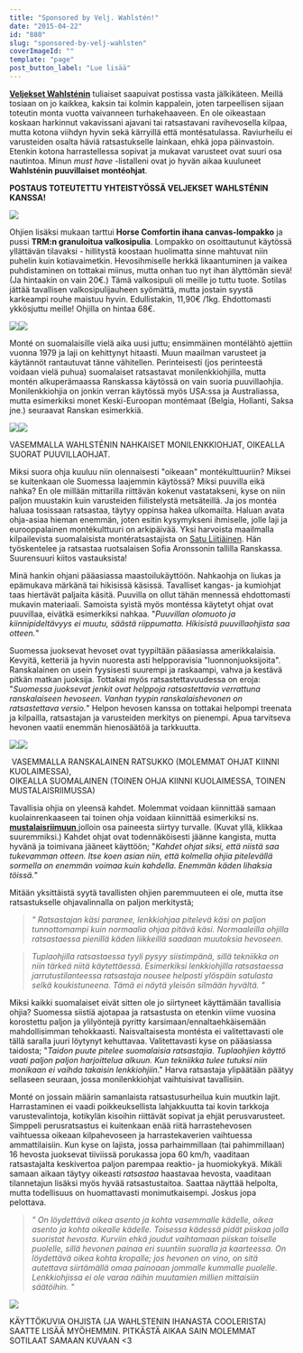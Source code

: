 ```yaml
---
title: "Sponsored by Velj. Wahlstén!"
date: "2015-04-22"
id: "880"
slug: "sponsored-by-velj-wahlsten"
coverImageId: ""
template: "page"
post_button_label: "Lue lisää"
---
```


**[Veljekset Wahlsténin](http://www.veljwahlsten.com/)** tuliaiset saapuivat postissa vasta jälkikäteen. Meillä tosiaan on jo kaikkea, kaksin tai kolmin kappalein, joten tarpeellisen sijaan toteutin monta vuotta vaivanneen turhakehaaveen. En ole oikeastaan koskaan harkinnut vakavissani ajavani tai ratsastavani ravihevosella kilpaa, mutta kotona viihdyn hyvin sekä kärryillä että montésatulassa. Raviurheilu ei varusteiden osalta häviä ratsastukselle lainkaan, ehkä jopa päinvastoin. Etenkin kotona harrastellessa sopivat ja mukavat varusteet ovat suuri osa nautintoa. Minun _must have_ -listalleni ovat jo hyvän aikaa kuuluneet **Wahlsténin puuvillaiset montéohjat**.  
  

**POSTAUS TOTEUTETTU YHTEISTYÖSSÄ VELJEKSET WAHLSTÉNIN KANSSA!**

  

[![](/images/IMG_2337_2_.png)](http://3.bp.blogspot.com/-MlTZOJ4zngc/VTgB2uSrmYI/AAAAAAAAJk4/6WhT-zOvNVo/s1600/IMG_2337_2_.png)

  
Ohjien lisäksi mukaan tarttui **Horse Comfortin ihana canvas-lompakko** ja pussi **TRM:n granuloitua valkosipulia**. Lompakko on osoittautunut käytössä yllättävän tilavaksi - hillitystä koostaan huolimatta sinne mahtuvat niin puhelin kuin kotiavaimetkin. Hevosihmiselle herkkä likaantuminen ja vaikea puhdistaminen on tottakai miinus, mutta onhan tuo nyt ihan älyttömän sievä! (Ja hintaakin on vain 20€.) Tämä valkosipuli oli meille jo tuttu tuote. Sotilas jättää tavallisen valkosipulijauheen syömättä, mutta jostain syystä karkeampi rouhe maistuu hyvin. Edullistakin, 11,90€ /1kg. Ehdottomasti ykkösjuttu meille! Ohjilla on hintaa 68€.  
  

[![](/images/IMG_2355_2_.png)](http://1.bp.blogspot.com/-6QbHtIZPLQ0/VTgB2l89ZNI/AAAAAAAAJk0/peKT2xrWiOU/s1600/IMG_2355_2_.png)[![](/images/IMG_2374_2_.png)](http://3.bp.blogspot.com/-UgMPNg6WFxs/VTgB2lfGlpI/AAAAAAAAJkw/fSE72xJqWWk/s1600/IMG_2374_2_.png)

  

Monté on suomalaisille vielä aika uusi juttu; ensimmäinen montélähtö ajettiin vuonna 1979 ja laji on kehittynyt hitaasti. Muun maailman varusteet ja käytännöt rantautuvat tänne vähitellen. Perinteisesti (jos perinteestä voidaan vielä puhua) suomalaiset ratsastavat monilenkkiohjilla, mutta montén alkuperämaassa Ranskassa käytössä on vain suoria puuvillaohjia. Monilenkkiohjia on jonkin verran käytössä myös USA:ssa ja Australiassa, mutta esimerkiksi monet Keski-Euroopan montémaat (Belgia, Hollanti, Saksa jne.) seuraavat Ranskan esimerkkiä.

[![](/images/lenkkiohjat.png)](http://2.bp.blogspot.com/-mNm_fjHvnfw/VS5DB0WugII/AAAAAAAAJjo/1YA4aYCVqus/s1600/lenkkiohjat.png)[![](/images/suoraohja.png)](http://1.bp.blogspot.com/-I19_-bt1W_U/VS5DPqTwEcI/AAAAAAAAJj0/asa_QNaB5xE/s1600/suoraohja.png)

  
VASEMMALLA WAHLSTÉNIN NAHKAISET MONILENKKIOHJAT, OIKEALLA SUORAT PUUVILLAOHJAT.

  

Miksi suora ohja kuuluu niin olennaisesti "oikeaan" montékulttuuriin? Miksei se kuitenkaan ole Suomessa laajemmin käytössä? Miksi puuvilla eikä nahka? En ole millään mittarilla riittävän kokenut vastatakseni, kyse on niin paljon muustakin kuin varusteiden fiilistelystä metsäteillä. Ja jos montéa haluaa tosissaan ratsastaa, täytyy oppinsa hakea ulkomailta. Haluan avata ohja-asiaa hieman enemmän, joten esitin kysymykseni ihmiselle, jolle laji ja eurooppalainen montékulttuuri on arkipäivää. Yksi harvoista maailmalla kilpailevista suomalaisista montératsastajista on [Satu Liitiäinen](http://petitejockey.com/). Hän työskentelee ja ratsastaa ruotsalaisen Sofia Aronssonin tallilla Ranskassa. Suurensuuri kiitos vastauksista!  
  
Minä hankin ohjani pääasiassa maastoilukäyttöön. Nahkaohja on liukas ja epämukava märkänä tai hikisissä käsissä. Tavalliset kangas- ja kumiohjat taas hiertävät paljaita käsitä. Puuvilla on ollut tähän mennessä ehdottomasti mukavin materiaali. Samoista syistä myös montéssa käytetyt ohjat ovat puuvillaa, eivätkä esimerkiksi nahkaa. "_Puuvillan olomuoto ja kiinnipideltävyys ei muutu, säästä riippumatta. Hikisistä puuvillaohjista saa otteen._"  
  
Suomessa juoksevat hevoset ovat tyypiltään pääasiassa amerikkalaisia. Kevyitä, ketteriä ja hyvin nuoresta asti helpporavisia "luonnonjuoksijoita". Ranskalainen on usein fyysisesti suurempi ja raskaampi, vahva ja kestävä pitkän matkan juoksija. Tottakai myös ratsastettavuudessa on eroja: "_Suomessa juoksevat jenkit ovat helppoja ratsastettavia verrattuna ranskalaiseen hevoseen. Vanhan tyypin ranskalaishevonen on ratsastettava versio._" Helpon hevosen kanssa on tottakai helpompi treenata ja kilpailla, ratsastajan ja varusteiden merkitys on pienempi. Apua tarvitseva hevonen vaatii enemmän hienosäätöä ja tarkkuutta.  
  

[![](/images/Organdi%2BdOr%2B(2).png)](http://2.bp.blogspot.com/-pT05kNc40Hc/VTfwy8P95pI/AAAAAAAAJkM/ZiYFa-DC8LQ/s1600/Organdi%2BdOr%2B(2).png)[![](/images/Kundun%2B%C3%96stervang%2B(5).JPG)](http://1.bp.blogspot.com/-mf0O6Lgc5Bg/VTfwypS-pOI/AAAAAAAAJkI/ZgmQqz17X88/s1600/Kundun%2B%C3%96stervang%2B(5).JPG)

 VASEMMALLA RANSKALAINEN RATSUKKO (MOLEMMAT OHJAT KIINNI KUOLAIMESSA),  
OIKEALLA SUOMALAINEN (TOINEN OHJA KIINNI KUOLAIMESSA, TOINEN MUSTALAISRIIMUSSA)

  
Tavallisia ohjia on yleensä kahdet. Molemmat voidaan kiinnittää samaan kuolainrenkaaseen tai toinen ohja voidaan kiinnittää esimerkiksi ns. **[mustalaisriimuun](http://www.teivonravijaratsastus.fi/fi/Hevoset/Ravihevosenvarusteet/Sekit/81/W-Mustalaisriimu/496)**,jolloin osa paineesta siirtyy turvalle. (Kuvat yllä, klikkaa suuremmiksi.) Kahdet ohjat ovat todennäköisesti jäänne kangista, mutta hyvänä ja toimivana jääneet käyttöön; "_Kahdet ohjat siksi, että niistä saa tukevamman otteen. Itse koen asian niin, että kolmella ohjia pitelevällä sormella on enemmän voimaa kuin kahdella. Enemmän käden lihaksia töissä._"  
  

Mitään yksittäistä syytä tavallisten ohjien paremmuuteen ei ole, mutta itse ratsastukselle ohjavalinnalla on paljon merkitystä;

  

> _"_ _Ratsastajan käsi paranee, lenkkiohjaa pitelevä käsi on paljon tunnottomampi kuin normaalia ohjaa pitävä käsi. Normaaleilla ohjilla ratsastaessa pienillä käden liikkeillä saadaan muutoksia hevoseen._

> _Tuplaohjilla ratsastaessa tyyli pysyy siistimpänä, sillä tekniikka on niin tärkeä niitä käytettäessä. Esimerkiksi lenkkiohjilla ratsastaessa jarrutustilanteessa ratsastaja nousee helposti ylöspäin satulasta selkä koukistuneena. Tämä ei näytä yleisön silmään hyvältä._ _"_

  

Miksi kaikki suomalaiset eivät sitten ole jo siirtyneet käyttämään tavallisia ohjia? Suomessa siistiä ajotapaa ja ratsastusta on etenkin viime vuosina korostettu paljon ja ylilyöntejä pyritty karsimaan/ennaltaehkäisemään mahdollisimman tehokkaasti. Naisvaltaisesta montésta ei valitettavasti ole tällä saralla juuri löytynyt kehuttavaa. Valitettavasti kyse on pääasiassa taidosta; "_Taidon puute pitelee suomalaisia ratsastajia. Tuplaohjien käyttö vaati paljon paljon harjoittelua alkuun. Kun tekniikka tulee tutuksi niin monikaan ei vaihda takaisin lenkkiohjiin_." Harva ratsastaja ylipäätään päätyy sellaseen seuraan, jossa monilenkkiohjat vaihtuisivat tavallisiin.  
  
Monté on jossain määrin samanlaista ratsastusurheilua kuin muutkin lajit. Harrastaminen ei vaadi poikkeuksellista lahjakkuutta tai kovin tarkkoja varustevalintoja, kotikylän kisoihin riittävät sopivat ja ehjät perusvarusteet. Simppeli perusratsastus ei kuitenkaan enää riitä harrastehevosen vaihtuessa oikeaan kilpahevoseen ja harrastekaverien vaihtuessa ammattilaisiin. Kun kyse on lajista, jossa parhaimmillaan (tai pahimmillaan) 16 hevosta juoksevat tiiviissä porukassa jopa 60 km/h, vaaditaan ratsastajalta keskivertoa paljon parempaa reaktio- ja huomiokykyä. Mikäli samaan aikaan täytyy oikeasti _ratsastaa_ haastavaa hevosta, vaaditaan tilannetajun lisäksi myös hyvää ratsastustaitoa. Saattaa näyttää helpolta, mutta todellisuus on huomattavasti monimutkaisempi. Joskus jopa pelottava.

  

> _" On löydettävä oikea asento ja kohta vasemmalle kädelle, oikea asento ja kohta oikealle kädelle. Toisessa kädessä pidät piiskaa jolla suoristat hevosta. Kurviin ehkä joudut vaihtamaan piiskan toiselle puolelle, sillä hevonen painaa eri suuntiin suoralla ja kaarteessa. On löydettävä oikea kohta kropalle; jos hevonen on vino, on sitä autettava siirtämällä omaa painoaan jommalle kummalle puolelle. Lenkkiohjissa ei ole varaa näihin muutamien millien mittaisiin säätöihin. "_

  

[![](/images/viipihepu2.png)](http://2.bp.blogspot.com/-h4fMTPTtwWg/VTgFyQkrOCI/AAAAAAAAJlc/qoCDN2d4cp0/s1600/viipihepu2.png)

KÄYTTÖKUVIA OHJISTA (JA WAHLSTENIN IHANASTA COOLERISTA) SAATTE LISÄÄ MYÖHEMMIN. PITKÄSTÄ AIKAA SAIN MOLEMMAT SOTILAAT SAMAAN KUVAAN <3
